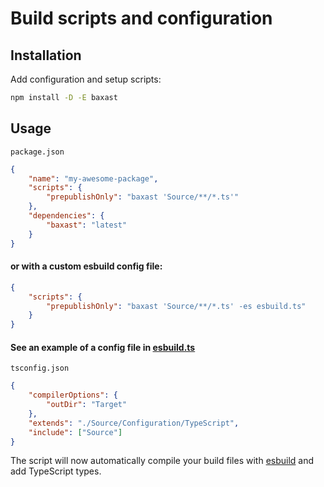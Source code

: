 # Build scripts and configuration

## Installation

Add configuration and setup scripts:

```sh
npm install -D -E baxast
```

## Usage

`package.json`

```json
{
	"name": "my-awesome-package",
	"scripts": {
		"prepublishOnly": "baxast 'Source/**/*.ts'"
	},
	"dependencies": {
		"baxast": "latest"
	}
}
```

#### or with a custom esbuild config file:

```json
{
	"scripts": {
		"prepublishOnly": "baxast 'Source/**/*.ts' -es esbuild.ts"
	}
}
```

#### See an example of a config file in [esbuild.ts](Source/Configuration/esbuild.ts)

`tsconfig.json`

```json
{
	"compilerOptions": {
		"outDir": "Target"
	},
	"extends": "./Source/Configuration/TypeScript",
	"include": ["Source"]
}
```

The script will now automatically compile your build files with [esbuild] and
add TypeScript types.

[baxast]: https://npmjs.org/baxast
[esbuild]: https://npmjs.org/esbuild
